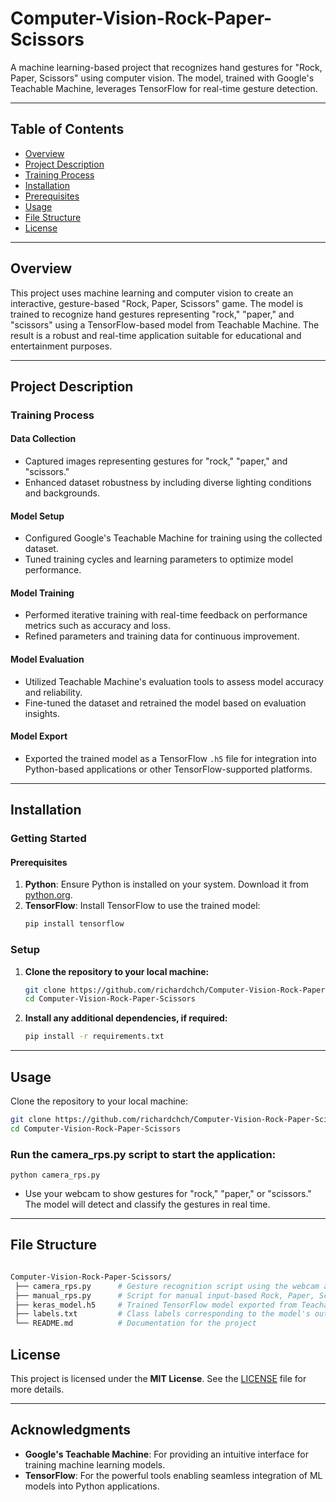 # Computer-Vision-Rock-Paper-Scissors

A machine learning-based project that recognizes hand gestures for "Rock, Paper, Scissors" using computer vision. The model, trained with Google's Teachable Machine, leverages TensorFlow for real-time gesture detection.

---

## Table of Contents
- [Overview](#overview)
- [Project Description](#project-description)
- [Training Process](#training-process)
- [Installation](#installation)
- [Prerequisites](#prerequisites)
- [Usage](#usage)
- [File Structure](#file-structure)
- [License](#license)

---

## Overview
This project uses machine learning and computer vision to create an interactive, gesture-based "Rock, Paper, Scissors" game. The model is trained to recognize hand gestures representing "rock," "paper," and "scissors" using a TensorFlow-based model from Teachable Machine. The result is a robust and real-time application suitable for educational and entertainment purposes.

---

## Project Description

### Training Process

#### Data Collection
- Captured images representing gestures for "rock," "paper," and "scissors."
- Enhanced dataset robustness by including diverse lighting conditions and backgrounds.

#### Model Setup
- Configured Google's Teachable Machine for training using the collected dataset.
- Tuned training cycles and learning parameters to optimize model performance.

#### Model Training
- Performed iterative training with real-time feedback on performance metrics such as accuracy and loss.
- Refined parameters and training data for continuous improvement.

#### Model Evaluation
- Utilized Teachable Machine's evaluation tools to assess model accuracy and reliability.
- Fine-tuned the dataset and retrained the model based on evaluation insights.

#### Model Export
- Exported the trained model as a TensorFlow `.h5` file for integration into Python-based applications or other TensorFlow-supported platforms.

---

## Installation

### Getting Started

#### Prerequisites
1. **Python**: Ensure Python is installed on your system. Download it from [python.org](https://www.python.org/).
2. **TensorFlow**: Install TensorFlow to use the trained model:
   ```bash
   pip install tensorflow

### Setup
1. **Clone the repository to your local machine:**

   ```bash
   git clone https://github.com/richardchch/Computer-Vision-Rock-Paper-Scissors.git
   cd Computer-Vision-Rock-Paper-Scissors

   ```
2. **Install any additional dependencies, if required:**

   ```bash
   pip install -r requirements.txt

   ```

---

## Usage  

Clone the repository to your local machine:  
```bash
git clone https://github.com/richardchch/Computer-Vision-Rock-Paper-Scissors.git  
cd Computer-Vision-Rock-Paper-Scissors
```

### Run the camera_rps.py script to start the application:
`python camera_rps.py`

- Use your webcam to show gestures for "rock," "paper," or "scissors." The model will detect and classify the gestures in real time.

---

## File Structure
```bash

Computer-Vision-Rock-Paper-Scissors/  
 ├── camera_rps.py      # Gesture recognition script using the webcam and the trained model  
 ├── manual_rps.py      # Script for manual input-based Rock, Paper, Scissors gameplay  
 ├── keras_model.h5     # Trained TensorFlow model exported from Teachable Machine  
 ├── labels.txt         # Class labels corresponding to the model's output  
 └── README.md          # Documentation for the project

```

## License

This project is licensed under the **MIT License**. See the [LICENSE](LICENSE) file for more details.

---

## Acknowledgments

- **Google's Teachable Machine**: For providing an intuitive interface for training machine learning models.
- **TensorFlow**: For the powerful tools enabling seamless integration of ML models into Python applications.

